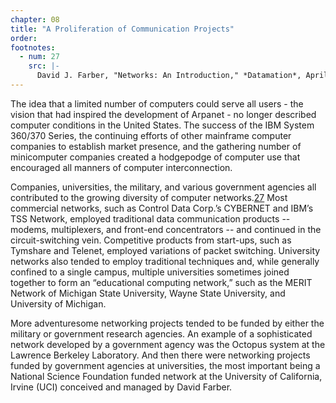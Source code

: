 ```yaml
---
chapter: 08
title: "A Proliferation of Communication Projects"
order: 
footnotes:
  - num: 27
    src: |-
      David J. Farber, "Networks: An Introduction," *Datamation*, April 1972, pps. 36-39
---
```


The idea that a limited number of computers could serve all users - the vision that had inspired the development of Arpanet - no longer described computer conditions in the United States. The success of the IBM System 360/370 Series, the continuing efforts of other mainframe computer companies to establish market presence, and the gathering number of minicomputer companies created a hodgepodge of computer use that encouraged all manners of computer interconnection.

Companies, universities, the military, and various government agencies all contributed to the growing diversity of computer networks.<a name="fnloc27" href="#fn27">27</a> Most commercial networks, such as Control Data Corp.’s CYBERNET and IBM’s TSS Network, employed traditional data communication products -- modems, multiplexers, and front-end concentrators -- and continued in the circuit-switching vein. Competitive products from start-ups, such as Tymshare and Telenet, employed variations of packet switching. University networks also tended to employ traditional techniques and, while generally confined to a single campus, multiple universities sometimes joined together to form an “educational computing network,” such as the MERIT Network of Michigan State University, Wayne State University, and University of Michigan.

More adventuresome networking projects tended to be funded by either the military or government research agencies. An example of a sophisticated network developed by a government agency was the Octopus system at the Lawrence Berkeley Laboratory. And then there were networking projects funded by government agencies at universities, the most important being a National Science Foundation funded network at the University of California, Irvine (UCI) conceived and managed by David Farber.
